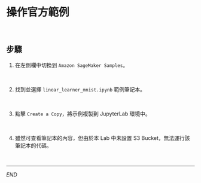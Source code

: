 # 操作官方範例

<br>

## 步驟

1. 在左側欄中切換到 `Amazon SageMaker Samples`。

<br>

2. 找到並選擇 `linear_learner_mnist.ipynb` 範例筆記本。

<br>

3. 點擊 `Create a Copy`，將示例複製到 JupyterLab 環境中。

<br>

4. 雖然可查看筆記本的內容，但由於本 Lab 中未設置 S3 Bucket，無法運行該筆記本的代碼。

<br>

___

_END_